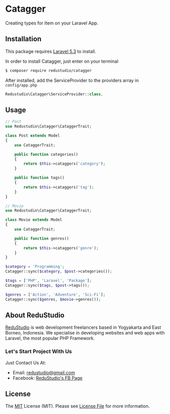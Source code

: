 # Catagger

Creating types for Item on your Laravel App.

## Installation

This package requires [Laravel 5.3][laravel-install-link] to install.

In order to install Catagger, just enter on your terminal

```bash
$ composer require redustudio/catagger
```

After installed,  add the ServiceProvider to the providers array in `config/app.php`

```php
Redustudio\Catagger\ServiceProvider::class,
```

## Usage

```php
// Post
use Redustudio\Catagger\CataggerTrait;

class Post extends Model
{
    use CataggerTrait;

    public function categories()
    {
        return $this->cataggers('category');
    }

    public function tags()
    {
        return $this->cataggers('tag');
    }
}

// Movie
use Redustudio\Catagger\CataggerTrait;

class Movie extends Model
{
    use CataggerTrait;

    public function genres()
    {
        return $this->cataggers('genre');
    }
}
```

```php
$category = 'Programming';
Catagger::sync($category, $post->categories());

$tags = ['PHP', 'Laravel', 'Package'];
Catagger::sync($tags, $post->tags());

$genres = ['Action', 'Adventure', 'Sci-Fi'];
Catagger::sync($genres, $movie->genres());
```

## About ReduStudio

[ReduStudio][homepage] is web development freelancers based in Yogyakarta and East Borneo, Indonesia. We specialise in developing websites and web apps with Laravel, the most popular PHP Framework.

### Let's Start Project With Us

Just Contact Us At:
- Email: [redustudio@gmail.com][mailto]
- Facebook: [ReduStudio's FB Page][fbpage]

## License
The [MIT][mitlink] License (MIT). Please see [License File](LICENSE.md) for more information.


[laravel-install-link]: https://laravel.com/docs/5.3#installation
[screenshot]: admin.png
[homepage]: http://redustudio.com/
[mailto]: mailto:redustudio@gmail.com
[fbpage]: https://www.facebook.com/Redustudio/
[mitlink]: http://opensource.org/licenses/MIT
